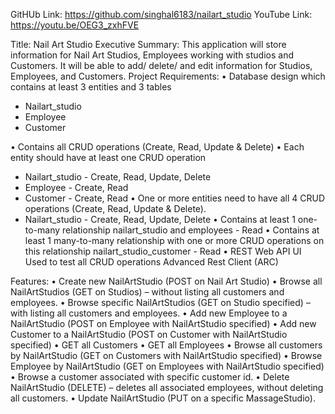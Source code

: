 GitHUb Link:    https://github.com/singhal6183/nailart_studio
YouTube Link: https://youtu.be/OEG3_zxhFVE

Title:            Nail Art Studio
Executive Summary:
This application will store information for Nail Art Studios, Employees working with studios and Customers. It will be able to add/ delete/ and edit information for Studios, Employees, and Customers. 
Project Requirements:
•  Database design which contains at least 3 entities and 3 tables

- Nailart_studio
- Employee
- Customer 

•  Contains all CRUD operations (Create, Read, Update & Delete)
• Each entity should have at least one CRUD operation

- Nailart_studio -  Create, Read, Update, Delete 
- Employee -  Create, Read
- Customer -  Create, Read 
• One or more entities need to have all 4 CRUD operations (Create, Read, Update & Delete).
- Nailart_studio -  Create, Read, Update, Delete
 • Contains at least 1 one-to-many relationship 
nailart_studio and employees - Read 
•  Contains at least 1 many-to-many relationship with one or more CRUD operations on this relationship 
nailart_studio_customer - Read
•  REST Web API UI Used to test all CRUD operations
 Advanced Rest Client (ARC)


Features:
•	Create new NailArtStudio (POST on Nail Art Studio)
•	Browse all NailArtStudios (GET on Studios) – without listing all customers and employees.
•	Browse specific NailArtStudios (GET on Studio specified) – with listing all customers and employees.
•	Add new Employee to a NailArtStudio (POST on Employee with NailArtStudio specified) 
•	Add new Customer to a NailArtStudio (POST on Customer with NailArtStudio specified)
•	GET all Customers
•	GET all Employees
•	Browse all customers by NailArtStudio (GET on Customers with NailArtStudio specified)
•	Browse Employee by NailArtStudio (GET on Employees with NailArtStudio specified)
•	Browse a  customer associated with specific customer id.
•	Delete NailArtStudio (DELETE) – deletes all associated employees, without deleting all customers.
•	Update NailArtStudio (PUT on a specific MassageStudio).




